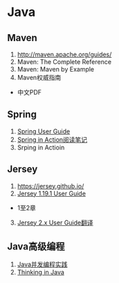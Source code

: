 Java
====================


Maven
--------------------
1. http://maven.apache.org/guides/
2. Maven: The Complete Reference
3. Maven: Maven by Example
4. Maven权威指南
  - 中文PDF


Spring
--------------------
1. [Spring User Guide](http://spring.io/guides)
2. [Spring in Action阅读笔记](https://www.jianshu.com/p/c516b5784d6b)
3. Srping in Actioin


Jersey
--------------------
1. https://jersey.github.io/
2. [Jersey 1.19.1 User Guide](https://jersey.github.io/documentation/1.19.1/index.html)
  - 1至2章
3. [Jersey 2.x User Guide翻译](https://legacy.gitbook.com/book/waylau/jersey-2-user-guide/details)


Java高级编程
--------------------
1. [Java并发编程实践](https://book.douban.com/subject/2148132/)
2. [Thinking in Java](https://book.douban.com/subject/1474824/)

